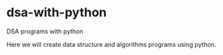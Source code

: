 # dsa-with-python
DSA programs with python

Here we will create data structure and algorithms programs using python.
